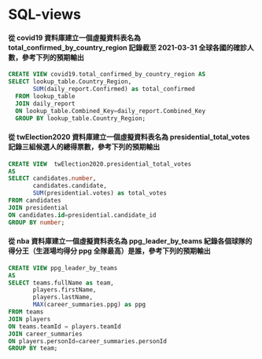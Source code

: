 # SQL-views
#### 從 covid19 資料庫建立一個虛擬資料表名為 total_confirmed_by_country_region 記錄截至 2021-03-31 全球各國的確診人數，參考下列的預期輸出

```sql
CREATE VIEW covid19.total_confirmed_by_country_region AS 
SELECT lookup_table.Country_Region,
       SUM(daily_report.Confirmed) as total_confirmed
  FROM lookup_table
  JOIN daily_report
  ON lookup_table.Combined_Key=daily_report.Combined_Key
  GROUP BY lookup_table.Country_Region;
```

####  從 twElection2020 資料庫建立一個虛擬資料表名為 presidential_total_votes 記錄三組候選人的總得票數，參考下列的預期輸出

```sql
CREATE VIEW  twElection2020.presidential_total_votes 
AS
SELECT candidates.number,
       candidates.candidate,
       SUM(presidential.votes) as total_votes
FROM candidates
JOIN presidential
ON candidates.id=presidential.candidate_id
GROUP BY number;
```

####   從 nba 資料庫建立一個虛擬資料表名為 ppg_leader_by_teams 紀錄各個球隊的得分王（生涯場均得分 ppg 全隊最高）是誰，參考下列的預期輸出

```sql
CREATE VIEW ppg_leader_by_teams
AS
SELECT teams.fullName as team,
       players.firstName,
       players.lastName,
       MAX(career_summaries.ppg) as ppg
FROM teams
JOIN players
ON teams.teamId = players.teamId
JOIN career_summaries
ON players.personId=career_summaries.personId
GROUP BY team;
```
